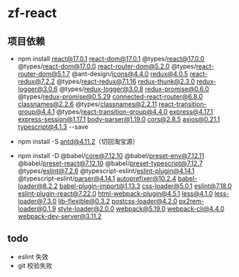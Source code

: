 # zf-react

## 项目依赖
- npm install react@17.0.1 react-dom@17.0.1 @types/react@17.0.0 @types/react-dom@17.0.0 react-router-dom@5.2.0 @types/react-router-dom@5.1.7 @ant-design/icons@4.4.0  redux@4.0.5 react-redux@7.2.2 @types/react-redux@7.1.16 redux-thunk@2.3.0 redux-logger@3.0.6 @types/redux-logger@3.0.8 redux-promise@0.6.0 @types/redux-promise@0.5.29 connected-react-router@6.8.0 classnames@2.2.6 @types/classnames@2.2.11 react-transition-group@4.4.1 @types/react-transition-group@4.4.0 express@4.17.1 express-session@1.17.1 body-parser@1.19.0 cors@2.8.5 axios@0.21.1 typescript@4.1.3 --save
- npm install -S antd@4.11.2（切回淘宝源）

- npm install -D @babel/core@7.12.10 @babel/preset-env@7.12.11 @babel/preset-react@7.12.10 @babel/preset-typescript@7.12.7 @types/eslint@7.2.6 @typescript-eslint/eslint-plugin@4.14.1 @typescript-eslint/parser@4.14.1 autoprefixer@10.2.4 babel-loader@8.2.2 babel-plugin-import@1.13.3 css-loader@5.0.1 eslint@7.18.0 eslint-plugin-react@7.22.0 html-webpack-plugin@4.5.1 less@4.1.0 less-loader@7.3.0 lib-flexible@0.3.2 postcss-loader@4.2.0 px2rem-loader@0.1.9 style-loader@2.0.0  webpack@5.19.0 webpack-cli@4.4.0 webpack-dev-server@3.11.2


## todo
- eslint 失效
- git 校验失败